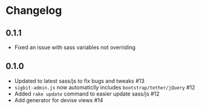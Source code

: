 # Changelog

## 0.1.1
  - Fixed an issue with sass variables not overriding

## 0.1.0
  - Updated to latest sass/js to fix bugs and tweaks #13
  - `sigbit-admin.js` now automaticlly includes `bootstrap/tether/jQuery` #12
  - Added `rake update` command to easier update sass/js #12
  - Add generator for devise views #14

